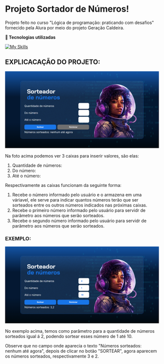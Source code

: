 # Projeto Sortador de Números!
<p>Projeto feito no curso "Lógica de programação: praticando com desafios" fornecido pela Alura por meio do projeto Geração Caldeira.</p>

**🚀 Tecnologias utilizadas**

[![My Skills](https://skillicons.dev/icons?i=js,html,css)](https://skillicons.dev)

## EXPLICACAÇÃO DO PROJETO:
<img src="img1.png" alt="Inicio Projeto">

<p>Na foto acima podemos ver 3 caixas para inserir valores, são elas:</p>
<ol>
  <li>Quantidade de números:</li>
  <li>Do número:</li>
  <li>Até o número:</li>
</ol>
<p>Respectivamente as caixas funcionam da seguinte forma:</p>
<ol>
  <li>Recebe o número informado pelo usuário e o armazena em uma váriavel, ele serve para indicar quantos números terão que ser sorteados entre os outros números indicados nas próximas caixas.</li>
  <li>Recebe o primeiro número informado pelo usuário para servidr de parâmetro aos números que serão sorteados.</li>
  <li>Recebe o segundo número informado pelo usuário para servidr de parâmetro aos números que serão sorteados.</li>
</ol>

<h3>EXEMPLO:</h3>
<img src="img2.png" alt="Inicio Projeto">
<p>No exemplo acima, temos como parâmetro para a quantidade de números sorteados igual á 2, podendo sortear esses número de 1 até 10.</p>
<p>Observe que no campo onde aparecia o texto "Números sorteados: nenhum até agora", depois de clicar no botão "SORTEAR", agora aparecem os números sorteados, respectivamente 3 e 2.</p>
